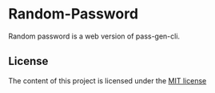 # Random-Password

Random password is a web version of pass-gen-cli.

## License

The content of this project is licensed under the [MIT license](LICENSE)
